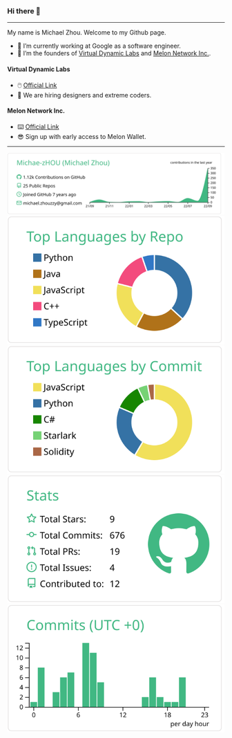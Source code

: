 ### Hi there 👋
--------------------------------------------------------------------------------------------------------

My name is Michael Zhou. Welcome to my Github page.

- 🔭 I’m currently working at Google as a software engineer.
- 🦸 I’m the founders of [Virtual Dynamic Labs](https://www.virtualdynamiclabs.xyz) and [Melon Network Inc.](https://www.melonnetwork.io). 

#### Virtual Dynamic Labs
- 🖱️ [Official Link](https://www.virtualdynamiclabs.xyz)
- 👯 We are hiring designers and extreme coders.

#### Melon Network Inc.
- ⌨️ [Official Link](https://www.melonnetwork.io)
- 😎 Sign up with early access to Melon Wallet.


--------------------------------------------------------------------------------------------------------

[![](https://raw.githubusercontent.com/Michae-zHOU/Michae-zHOU/master/profile-summary-card-output/vue/0-profile-details.svg)](https://github.com/Michae-zHOU/Michae-zHOU)
[![](https://raw.githubusercontent.com/Michae-zHOU/Michae-zHOU/master/profile-summary-card-output/vue/1-repos-per-language.svg)](https://github.com/Michae-zHOU/Michae-zHOU) [![](https://raw.githubusercontent.com/Michae-zHOU/Michae-zHOU/master/profile-summary-card-output/vue/2-most-commit-language.svg)](https://github.com/Michae-zHOU/Michae-zHOU)
[![](https://raw.githubusercontent.com/Michae-zHOU/Michae-zHOU/master/profile-summary-card-output/vue/3-stats.svg)](https://github.com/Michae-zHOU/Michae-zHOU) [![](https://raw.githubusercontent.com/Michae-zHOU/Michae-zHOU/master/profile-summary-card-output/vue/4-productive-time.svg)](https://github.com/Michae-zHOU/Michae-zHOU)
